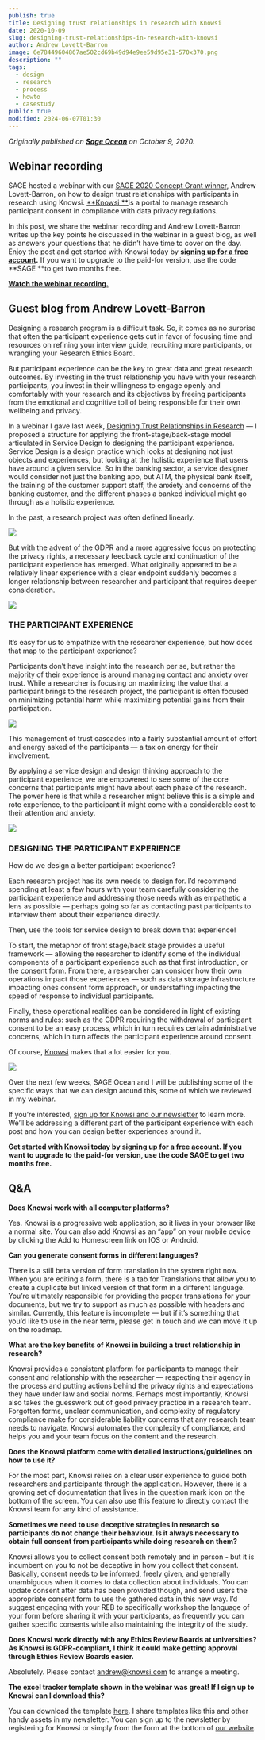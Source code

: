 ```yaml
---
publish: true
title: Designing trust relationships in research with Knowsi
date: 2020-10-09
slug: designing-trust-relationships-in-research-with-knowsi
author: Andrew Lovett-Barron
image: 6e78449604867ae502cd69b49d94e9ee59d95e31-570x370.png
description: ""
tags:
  - design
  - research
  - process
  - howto
  - casestudy
public: true
modified: 2024-06-07T01:30
---
```


_Originally published on [**Sage Ocean**](https://ocean.sagepub.com/blog/designing-trust-relationships-in-research-with-knowsi) on October 9, 2020._

##

## Webinar recording

SAGE hosted a webinar with our [SAGE 2020 Concept Grant winner](https://ocean.sagepub.com/concept-grants), Andrew Lovett-Barron, on how to design trust relationships with participants in research using Knowsi. [**Knowsi **](https://www.knowsi.com/)is a portal to manage research participant consent in compliance with data privacy regulations.

In this post, we share the webinar recording and Andrew Lovett-Barron writes up the key points he discussed in the webinar in a guest blog, as well as answers your questions that he didn’t have time to cover on the day. Enjoy the post and get started with Knowsi today by **[signing up for a free account](https://www.knowsi.com/join).** If you want to upgrade to the paid-for version, use the code **SAGE **to get two months free.

[**Watch the webinar recording.**](https://www.youtube.com/watch?v=XJrqP_XM4SQ&ab_channel=SAGEOcean)

## Guest blog from Andrew Lovett-Barron

Designing a research program is a difficult task. So, it comes as no surprise that often the participant experience gets cut in favor of focusing time and resources on refining your interview guide, recruiting more participants, or wrangling your Research Ethics Board.

But participant experience can be the key to great data and great research outcomes. By investing in the trust relationship you have with your research participants, you invest in their willingness to engage openly and comfortably with your research and its objectives by freeing participants from the emotional and cognitive toll of being responsible for their own wellbeing and privacy.

In a webinar I gave last week, [Designing Trust Relationships in Research](https://www.youtube.com/watch?v=XJrqP_XM4SQ) — I proposed a structure for applying the front-stage/back-stage model articulated in Service Design to designing the participant experience. Service Design is a design practice which looks at designing not just objects and experiences, but looking at the holistic experience that users have around a given service. So in the banking sector, a service designer would consider not just the banking app, but ATM, the physical bank itself, the training of the customer support staff, the anxiety and concerns of the banking customer, and the different phases a banked individual might go through as a holistic experience.

In the past, a research project was often defined linearly.

![](../_assets/31bcf1d1c0a718db0c6b02b9a16db3b78ae46ed2-570x124.png)

But with the advent of the GDPR and a more aggressive focus on protecting the privacy rights, a necessary feedback cycle and continuation of the participant experience has emerged. What originally appeared to be a relatively linear experience with a clear endpoint suddenly becomes a longer relationship between researcher and participant that requires deeper consideration.

![](../_assets/a1dd05550ad45d681970beb3c2e8ef7a0239e995-570x313.png)

### THE PARTICIPANT EXPERIENCE

It’s easy for us to empathize with the researcher experience, but how does that map to the participant experience?

Participants don’t have insight into the research per se, but rather the majority of their experience is around managing contact and anxiety over trust. While a researcher is focusing on maximizing the value that a participant brings to the research project, the participant is often focused on minimizing potential harm while maximizing potential gains from their participation.

![](../_assets/ceff46733d26c87aaeb59cc5263ba3135d0c0ce8-570x398.png)

This management of trust cascades into a fairly substantial amount of effort and energy asked of the participants — a tax on energy for their involvement.

By applying a service design and design thinking approach to the participant experience, we are empowered to see some of the core concerns that participants might have about each phase of the research. The power here is that while a researcher might believe this is a simple and rote experience, to the participant it might come with a considerable cost to their attention and anxiety.

![](../_assets/6e78449604867ae502cd69b49d94e9ee59d95e31-570x370.png)

###

### DESIGNING THE PARTICIPANT EXPERIENCE

How do we design a better participant experience?

Each research project has its own needs to design for. I’d recommend spending at least a few hours with your team carefully considering the participant experience and addressing those needs with as empathetic a lens as possible — perhaps going so far as contacting past participants to interview them about their experience directly.

Then, use the tools for service design to break down that experience!

To start, the metaphor of front stage/back stage provides a useful framework — allowing the researcher to identify some of the individual components of a participant experience such as that first introduction, or the consent form. From there, a researcher can consider how their own operations impact those experiences — such as data storage infrastructure impacting ones consent form approach, or understaffing impacting the speed of response to individual participants.

Finally, these operational realities can be considered in light of existing norms and rules: such as the GDPR requiring the withdrawal of participant consent to be an easy process, which in turn requires certain administrative concerns, which in turn affects the participant experience around consent.

Of course, [Knowsi](https://knowsi.com/) makes that a lot easier for you.

![](../_assets/84aceec7e46f36d5f5379b3c49edc67d98d81dc2-570x380.png)

Over the next few weeks, SAGE Ocean and I will be publishing some of the specific ways that we can design around this, some of which we reviewed in my webinar.

If you’re interested, [sign up for Knowsi and our newsletter](https://knowsi.com/) to learn more. We’ll be addressing a different part of the participant experience with each post and how you can design better experiences around it.

**Get started with Knowsi today by [signing up for a free account](https://www.knowsi.com/join). If you want to upgrade to the paid-for version, use the code SAGE to get two months free.**

##

## Q&A

**Does Knowsi work with all computer platforms?**

Yes. Knowsi is a progressive web application, so it lives in your browser like a normal site. You can also add Knowsi as an “app” on your mobile device by clicking the Add to Homescreen link on IOS or Android.

**Can you generate consent forms in different languages?**

There is a still beta version of form translation in the system right now. When you are editing a form, there is a tab for Translations that allow you to create a duplicate but linked version of that form in a different language. You’re ultimately responsible for providing the proper translations for your documents, but we try to support as much as possible with headers and similar. Currently, this feature is incomplete — but if it’s something that you’d like to use in the near term, please get in touch and we can move it up on the roadmap.

**What are the key benefits of Knowsi in building a trust relationship in research?**

Knowsi provides a consistent platform for participants to manage their consent and relationship with the researcher — respecting their agency in the process and putting actions behind the privacy rights and expectations they have under law and social norms. Perhaps most importantly, Knowsi also takes the guesswork out of good privacy practice in a research team. Forgotten forms, unclear communication, and complexity of regulatory compliance make for considerable liability concerns that any research team needs to navigate. Knowsi automates the complexity of compliance, and helps you and your team focus on the content and the research.

**Does the Knowsi platform come with detailed instructions/guidelines on how to use it?**

For the most part, Knowsi relies on a clear user experience to guide both researchers and participants through the application. However, there is a growing set of documentation that lives in the question mark icon on the bottom of the screen. You can also use this feature to directly contact the Knowsi team for any kind of assistance.

**Sometimes we need to use deceptive strategies in research so participants do not change their behaviour. Is it always necessary to obtain full consent from participants while doing research on them?**

Knowsi allows you to collect consent both remotely and in person - but it is incumbent on you to not be deceptive in how you collect that consent. Basically, consent needs to be informed, freely given, and generally unambiguous when it comes to data collection about individuals. You can update consent after data has been provided though, and send users the appropriate consent form to use the gathered data in this new way. I’d suggest engaging with your REB to specifically workshop the language of your form before sharing it with your participants, as frequently you can gather specific consents while also maintaining the integrity of the study.

**Does Knowsi work directly with any Ethics Review Boards at universities? As Knowsi is GDPR-compliant, I think it could make getting approval through Ethics Review Boards easier.**

Absolutely. Please contact [andrew@knowsi.com](mailto:andrew@knowsi.com) to arrange a meeting.

**The excel tracker template shown in the webinar was great! If I sign up to Knowsi can I download this?**

You can download the template [here](https://ocean.sagepub.com/s/knowsi-research-guide.xlsx). I share templates like this and other handy assets in my newsletter. You can sign up to the newsletter by registering for Knowsi or simply from the form at the bottom of [our website](https://www.knowsi.com/).
